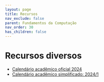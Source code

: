 ```yaml
---
layout: page
title: Recursos
nav_exclude: false
parent: Fundamentos da Computação
nav_order: 30
has_children: false
---
```


# Recursos diversos

* [Calendário acadêmico oficial 2024](/assets/docs/calendario_oficial_2024.pdf)
* [Calendário acadêmico simplificado: 2024/1](/assets/docs/calendario_simplificado_20241.pdf)
